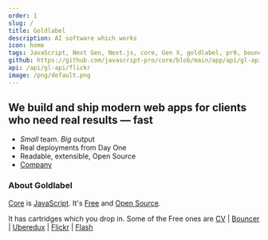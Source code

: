 ```yaml
---
order: 1
slug: /
title: Goldlabel
description: AI software which works
icon: home
tags: JavaScript, Next Gen, Next.js, core, Gen X, goldlabel, pr0, bouncer, AI Prompt Engineering, ChatGPT, OpenAI, Singularity, Frontend, Vanilla JS, TypeScript, React, Angular, Vue, Material UI, MUI, Flash, Server Side JavaScript, Node, Gatsby, NextJS, Headless CMS
github: https://github.com/javascript-pro/core/blob/main/app/api/gl-api/flickr/route.ts
api: /api/gl-api/flickr
image: /png/default.png
---
```


## We build and ship modern web apps for clients who need real results — fast

- _Small_ team. _Big_ output
- Real deployments from Day One
- Readable, extensible, Open Source
- [Company](/work/company)

### About Goldlabel

[Core](/free/core) is [JavaScript](/work/techstack/javascript). It's [Free](/free) and [Open Source](/free/open-source).

It has cartridges which you drop in. Some of the Free ones are [CV](/cv/about) | [Bouncer](/free/bouncer) | [Uberedux](/free/uberedux) | [Flickr](/free/flickr) | [Flash](/free/flash)

